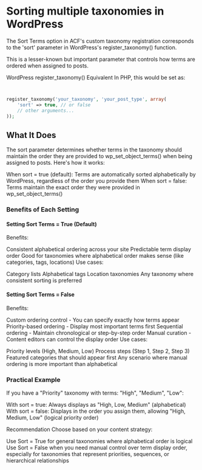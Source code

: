 # Sorting multiple taxonomies in WordPress


The Sort Terms option in ACF's custom taxonomy registration corresponds to the 'sort' parameter in WordPress's register_taxonomy() function. 

This is a lesser-known but important parameter that controls how terms are ordered when assigned to posts.

WordPress register_taxonomy() Equivalent
In PHP, this would be set as:

```php


register_taxonomy('your_taxonomy', 'your_post_type', array(
    'sort' => true, // or false
    // other arguments...
));

```

## What It Does
The sort parameter determines whether terms in the taxonomy should maintain the order they are provided to wp_set_object_terms() when being assigned to posts. Here's how it works:

When sort = true (default): Terms are automatically sorted alphabetically by WordPress, regardless of the order you provide them
When sort = false: Terms maintain the exact order they were provided in wp_set_object_terms()

### Benefits of Each Setting

#### Setting Sort Terms = True (Default)

Benefits:

Consistent alphabetical ordering across your site
Predictable term display order
Good for taxonomies where alphabetical order makes sense (like categories, tags, locations)
Use cases:

Category lists
Alphabetical tags
Location taxonomies
Any taxonomy where consistent sorting is preferred

#### Setting Sort Terms = False

Benefits:

Custom ordering control - You can specify exactly how terms appear
Priority-based ordering - Display most important terms first
Sequential ordering - Maintain chronological or step-by-step order
Manual curation - Content editors can control the display order
Use cases:

Priority levels (High, Medium, Low)
Process steps (Step 1, Step 2, Step 3)
Featured categories that should appear first
Any scenario where manual ordering is more important than alphabetical

### Practical Example
If you have a "Priority" taxonomy with terms: "High", "Medium", "Low":

With sort = true: Always displays as "High, Low, Medium" (alphabetical)
With sort = false: Displays in the order you assign them, allowing "High, Medium, Low" (logical priority order)

Recommendation
Choose based on your content strategy:

Use Sort = True for general taxonomies where alphabetical order is logical
Use Sort = False when you need manual control over term display order, especially for taxonomies that represent priorities, sequences, or hierarchical relationships